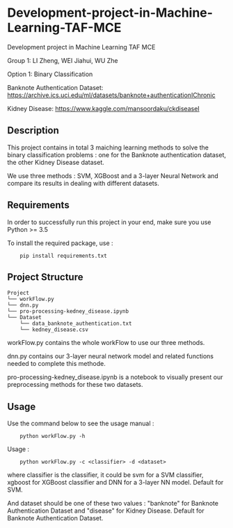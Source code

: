 # Development-project-in-Machine-Learning-TAF-MCE
Development project in Machine Learning TAF MCE


Group 1: LI Zheng, WEI Jiahui, WU Zhe


Option 1:  Binary Classification

Banknote Authentication Dataset: https://archive.ics.uci.edu/ml/datasets/banknote+authenticationIChronic 

Kidney Disease: https://www.kaggle.com/mansoordaku/ckdiseaseI

## Description
This project contains in total 3 maiching learning methods to 
solve the binary classification problems : one for the Banknote authentication dataset, the other Kidney Disease dataset.

We use three methods : SVM, XGBoost and a 3-layer Neural Network and compare its results in dealing with different datasets.

## Requirements

In order to successfully run this project in your end, make sure you use 
    Python >= 3.5

To install the required package, use : 
        
        pip install requirements.txt

## Project Structure


```
Project
└── workFlow.py
└── dnn.py
└── pro-processing-kedney_disease.ipynb
└── Dataset
    └── data_banknote_authentication.txt
    └── kedney_disease.csv
```

workFlow.py contains the whole workFlow to use our three methods.

dnn.py contains our 3-layer neural network model and related functions needed to complete this methode.

pro-processing-kedney_disease.ipynb is a notebook to visually present our preprocessing methods for these two datasets.

## Usage

Use the command below to see the usage manual : 
        
        python workFlow.py -h 
 
Usage : 
        
        python workFlow.py -c <classifier> -d <dataset>
    
where classifier is the classifier, it could be svm for a SVM classifier, xgboost for XGBoost classifier and DNN for a 3-layer NN model. Default for SVM.

And dataset should be one of these two values : "banknote" for Banknote Authentication Dataset and "disease" for Kidney Disease. Default for Banknote Authentication Dataset.
